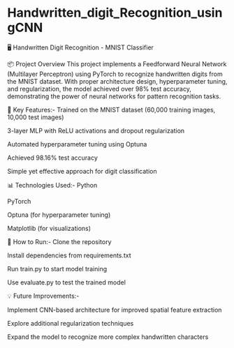 # Handwritten_digit_Recognition_usingCNN

🖥️ Handwritten Digit Recognition - MNIST Classifier

📦 Project Overview
This project implements a Feedforward Neural Network (Multilayer Perceptron) using PyTorch to recognize handwritten digits from the MNIST dataset. With proper architecture design, hyperparameter tuning, and regularization, the model achieved over 98% test accuracy, demonstrating the power of neural networks for pattern recognition tasks.

🎯 Key Features:-
Trained on the MNIST dataset (60,000 training images, 10,000 test images)

3-layer MLP with ReLU activations and dropout regularization

Automated hyperparameter tuning using Optuna

Achieved 98.16% test accuracy

Simple yet effective approach for digit classification

📊 Technologies Used:-
Python

PyTorch

Optuna (for hyperparameter tuning)

Matplotlib (for visualizations)

🏁 How to Run:-
Clone the repository

Install dependencies from requirements.txt

Run train.py to start model training

Use evaluate.py to test the trained model

💡 Future Improvements:-

Implement CNN-based architecture for improved spatial feature extraction

Explore additional regularization techniques

Expand the model to recognize more complex handwritten characters


